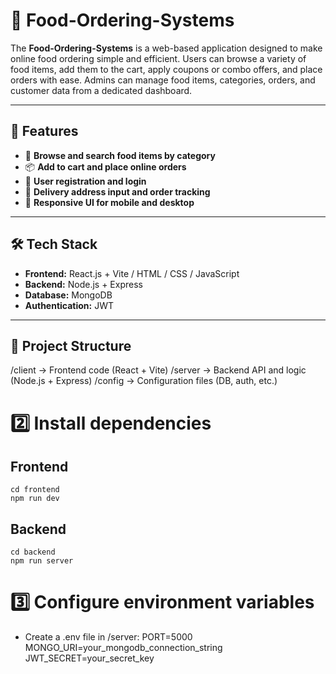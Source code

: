 # 🍔 Food-Ordering-Systems

The **Food-Ordering-Systems** is a web-based application designed to make online food ordering simple and efficient. Users can browse a variety of food items, add them to the cart, apply coupons or combo offers, and place orders with ease. Admins can manage food items, categories, orders, and customer data from a dedicated dashboard.

---

## 🚀 Features

- 🛒 **Browse and search food items by category**  
- 📦 **Add to cart and place online orders**  
- 👤 **User registration and login**    
- 📍 **Delivery address input and order tracking**  
- 📱 **Responsive UI for mobile and desktop**  

---

## 🛠️ Tech Stack

- **Frontend:** React.js + Vite / HTML / CSS / JavaScript  
- **Backend:** Node.js + Express  
- **Database:** MongoDB  
- **Authentication:** JWT  

---

## 📁 Project Structure

/client → Frontend code (React + Vite)
/server → Backend API and logic (Node.js + Express)
/config → Configuration files (DB, auth, etc.)

# 2️⃣ Install dependencies
   ## Frontend

    cd frontend
    npm run dev


   ## Backend

    cd backend
    npm run server

# 3️⃣ Configure environment variables
    
   - Create a .env file in /server:
       PORT=5000
       MONGO_URI=your_mongodb_connection_string
       JWT_SECRET=your_secret_key
